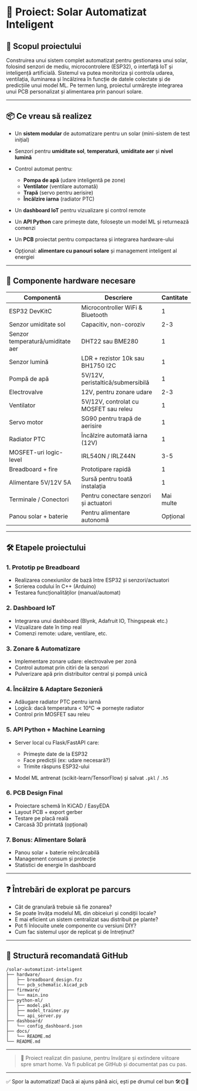 # 🌱 Proiect: Solar Automatizat Inteligent

## 🎯 Scopul proiectului

Construirea unui sistem complet automatizat pentru gestionarea unui solar, folosind senzori de mediu, microcontrolere (ESP32), o interfață IoT și inteligență artificială. Sistemul va putea monitoriza și controla udarea, ventilația, iluminarea și încălzirea în funcție de datele colectate și de predicțiile unui model ML. Pe termen lung, proiectul urmărește integrarea unui PCB personalizat și alimentarea prin panouri solare.

---

## 📦 Ce vreau să realizez

* Un **sistem modular** de automatizare pentru un solar (mini-sistem de test inițial)
* Senzori pentru **umiditate sol**, **temperatură**, **umiditate aer** și **nivel lumină**
* Control automat pentru:

  * **Pompa de apă** (udare inteligentă pe zone)
  * **Ventilator** (ventilare automată)
  * **Trapă** (servo pentru aerisire)
  * **Încălzire iarna** (radiator PTC)
* Un **dashboard IoT** pentru vizualizare și control remote
* Un **API Python** care primește date, folosește un model ML și returnează comenzi
* Un **PCB** proiectat pentru compactarea și integrarea hardware-ului
* Opțional: **alimentare cu panouri solare** și management inteligent al energiei

---

## 🧩 Componente hardware necesare

| Componentă                       | Descriere                             | Cantitate |
| -------------------------------- | ------------------------------------- | --------- |
| ESP32 DevKitC                    | Microcontroller WiFi & Bluetooth      | 1         |
| Senzor umiditate sol             | Capacitiv, non-coroziv                | 2-3       |
| Senzor temperatură/umiditate aer | DHT22 sau BME280                      | 1         |
| Senzor lumină                    | LDR + rezistor 10k sau BH1750 I2C     | 1         |
| Pompă de apă                     | 5V/12V, peristaltică/submersibilă     | 1         |
| Electrovalve                     | 12V, pentru zonare udare              | 2-3       |
| Ventilator                       | 5V/12V, controlat cu MOSFET sau releu | 1         |
| Servo motor                      | SG90 pentru trapă de aerisire         | 1         |
| Radiator PTC                     | Încălzire automată iarna (12V)        | 1         |
| MOSFET-uri logic-level           | IRL540N / IRLZ44N                     | 3-5       |
| Breadboard + fire                | Prototipare rapidă                    | 1         |
| Alimentare 5V/12V 5A             | Sursă pentru toată instalația         | 1         |
| Terminale / Conectori            | Pentru conectare senzori și actuatori | Mai multe |
| Panou solar + baterie            | Pentru alimentare autonomă            | Opțional  |

---

## 🛠️ Etapele proiectului

### 1. Prototip pe Breadboard

* Realizarea conexiunilor de bază între ESP32 și senzori/actuatori
* Scrierea codului în C++ (Arduino)
* Testarea funcționalităților (manual/automat)

### 2. Dashboard IoT

* Integrarea unui dashboard (Blynk, Adafruit IO, Thingspeak etc.)
* Vizualizare date în timp real
* Comenzi remote: udare, ventilare, etc.

### 3. Zonare & Automatizare

* Implementare zonare udare: electrovalve per zonă
* Control automat prin citiri de la senzori
* Pulverizare apă prin distribuitor central și pompă unică

### 4. Încălzire & Adaptare Sezonieră

* Adăugare radiator PTC pentru iarnă
* Logică: dacă temperatura < 10°C => pornește radiator
* Control prin MOSFET sau releu

### 5. API Python + Machine Learning

* Server local cu Flask/FastAPI care:

  * Primește date de la ESP32
  * Face predicții (ex: udare necesară?)
  * Trimite răspuns ESP32-ului
* Model ML antrenat (scikit-learn/TensorFlow) și salvat `.pkl` / `.h5`

### 6. PCB Design Final

* Proiectare schemă în KiCAD / EasyEDA
* Layout PCB + export gerber
* Testare pe placă reală
* Carcasă 3D printată (opțional)

### 7. Bonus: Alimentare Solară

* Panou solar + baterie reîncărcabilă
* Management consum și protecție
* Statistici de energie în dashboard

---

## ❓ Întrebări de explorat pe parcurs

* Cât de granulară trebuie să fie zonarea?
* Se poate învăța modelul ML din obiceiuri și condiții locale?
* E mai eficient un sistem centralizat sau distribuit pe plante?
* Pot fi înlocuite unele componente cu versiuni DIY?
* Cum fac sistemul ușor de replicat și de întreținut?

---

## 📁 Structură recomandată GitHub

```
/solar-automatizat-inteligent
├── hardware/
│   ├── breadboard_design.fzz
│   └── pcb_schematic.kicad_pcb
├── firmware/
│   └── main.ino
├── python-ml/
│   ├── model.pkl
│   ├── model_trainer.py
│   └── api_server.py
├── dashboard/
│   └── config_dashboard.json
├── docs/
│   └── README.md
└── README.md
```

---

> 🧠 Proiect realizat din pasiune, pentru învățare și extindere viitoare spre smart home. Va fi publicat pe GitHub și documentat pas cu pas.

---

✅ Spor la automatizat! Dacă ai ajuns până aici, ești pe drumul cel bun 🛠️🌞🌿

